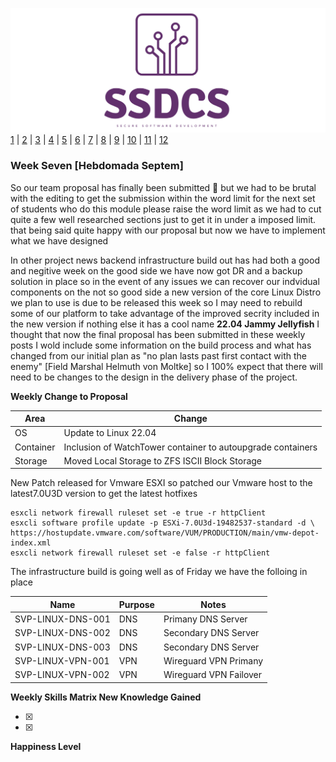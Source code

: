 ![Logo](Images/Logo.png)
[1](/MyPortfolio/SSDCS/Unit01.html) | [2](/MyPortfolio/SSDCS/Unit02.html) | [3](/MyPortfolio/SSDCS/Unit03.html) | [4](/MyPortfolio/SSDCS/Unit04.html) | [5](/MyPortfolio/SSDCS/Unit05.html) | [6](/MyPortfolio/SSDCS/Unit06.html) | [7](/MyPortfolio/SSDCS/Unit07.html) | [8](/MyPortfolio/SSDCS/Unit08.html) | [9](/MyPortfolio/SSDCS/Unit09.html) | [10](/MyPortfolio/SSDCS/Unit10.html) | [11](/MyPortfolio/SSDCS/Unit11.html) | [12](/MyPortfolio/SSDCS/Unit12.html)
### Week Seven [Hebdomada Septem]

So our team proposal has finally been submitted 🥳 but we had to be brutal with the editing to get the submission within the word limit for the next set of students who do this module please raise the word limit as we had to cut quite a few well researched sections just to get it in under a imposed limit. that being said quite happy with our proposal but now we have to implement what we have designed 

In other project news backend infrastructure build out has had both a good and negitive week on the good side we have now got DR and a backup solution in place so in the event of any issues we can recover our indvidual components on the not so good side a new version of the core Linux Distro we plan to use is due to be released this week so I may need to rebuild some of our platform to take advantage of the improved secrity included in the new version if nothing else it has a cool name **22.04 Jammy Jellyfish** I thought that now the final proposal has been submitted in these weekly posts I wold include some information on the build process and what has changed from our initial plan as "no plan lasts past first contact with the enemy" [Field Marshal Helmuth von Moltke] so I 100% expect that there will need to be changes to the design in the delivery phase of the project.

**Weekly Change to Proposal**

| Area  | Change  |
|---|---|
| OS  | Update to Linux 22.04  |
| Container  | Inclusion of WatchTower container to autoupgrade containers |
| Storage | Moved Local Storage to ZFS ISCII Block Storage |


New Patch released for Vmware ESXI so patched our Vmware host to the latest7.0U3D version to get the latest hotfixes

```shell
esxcli network firewall ruleset set -e true -r httpClient
esxcli software profile update -p ESXi-7.0U3d-19482537-standard -d \
https://hostupdate.vmware.com/software/VUM/PRODUCTION/main/vmw-depot-index.xml
esxcli network firewall ruleset set -e false -r httpClient
```

The infrastructure build is going well as of Friday we have the folloing in place

| Name  | Purpose | Notes |
|---|---|---|
| SVP-LINUX-DNS-001  | DNS | Primany DNS Server |
| SVP-LINUX-DNS-002  | DNS | Secondary DNS Server |
| SVP-LINUX-DNS-003  | DNS | Secondary DNS Server |
| SVP-LINUX-VPN-001  | VPN | Wireguard VPN Primany |
| SVP-LINUX-VPN-002  | VPN | Wireguard VPN Failover |

**Weekly Skills Matrix New Knowledge Gained**

- [x] 
- [x] 

**Happiness Level**
